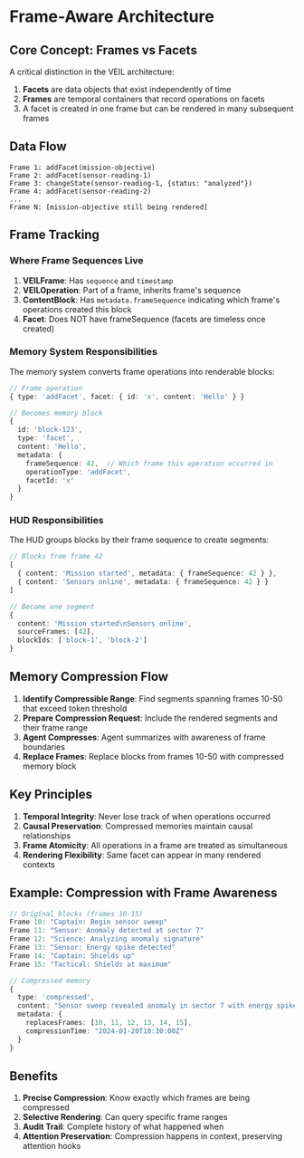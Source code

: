 # Frame-Aware Architecture

## Core Concept: Frames vs Facets

A critical distinction in the VEIL architecture:

1. **Facets** are data objects that exist independently of time
2. **Frames** are temporal containers that record operations on facets
3. A facet is created in one frame but can be rendered in many subsequent frames

## Data Flow

```
Frame 1: addFacet(mission-objective)
Frame 2: addFacet(sensor-reading-1)
Frame 3: changeState(sensor-reading-1, {status: "analyzed"})
Frame 4: addFacet(sensor-reading-2)
...
Frame N: [mission-objective still being rendered]
```

## Frame Tracking

### Where Frame Sequences Live

1. **VEILFrame**: Has `sequence` and `timestamp`
2. **VEILOperation**: Part of a frame, inherits frame's sequence
3. **ContentBlock**: Has `metadata.frameSequence` indicating which frame's operations created this block
4. **Facet**: Does NOT have frameSequence (facets are timeless once created)

### Memory System Responsibilities

The memory system converts frame operations into renderable blocks:

```typescript
// Frame operation
{ type: 'addFacet', facet: { id: 'x', content: 'Hello' } }

// Becomes memory block
{
  id: 'block-123',
  type: 'facet',
  content: 'Hello',
  metadata: {
    frameSequence: 42,  // Which frame this operation occurred in
    operationType: 'addFacet',
    facetId: 'x'
  }
}
```

### HUD Responsibilities

The HUD groups blocks by their frame sequence to create segments:

```typescript
// Blocks from frame 42
[
  { content: 'Mission started', metadata: { frameSequence: 42 } },
  { content: 'Sensors online', metadata: { frameSequence: 42 } }
]

// Become one segment
{
  content: 'Mission started\nSensors online',
  sourceFrames: [42],
  blockIds: ['block-1', 'block-2']
}
```

## Memory Compression Flow

1. **Identify Compressible Range**: Find segments spanning frames 10-50 that exceed token threshold
2. **Prepare Compression Request**: Include the rendered segments and their frame range
3. **Agent Compresses**: Agent summarizes with awareness of frame boundaries
4. **Replace Frames**: Replace blocks from frames 10-50 with compressed memory block

## Key Principles

1. **Temporal Integrity**: Never lose track of when operations occurred
2. **Causal Preservation**: Compressed memories maintain causal relationships
3. **Frame Atomicity**: All operations in a frame are treated as simultaneous
4. **Rendering Flexibility**: Same facet can appear in many rendered contexts

## Example: Compression with Frame Awareness

```typescript
// Original blocks (frames 10-15)
Frame 10: "Captain: Begin sensor sweep"
Frame 11: "Sensor: Anomaly detected at sector 7"
Frame 12: "Science: Analyzing anomaly signature"
Frame 13: "Sensor: Energy spike detected"
Frame 14: "Captain: Shields up"
Frame 15: "Tactical: Shields at maximum"

// Compressed memory
{
  type: 'compressed',
  content: "Sensor sweep revealed anomaly in sector 7 with energy spikes. Captain ordered shields raised.",
  metadata: {
    replacesFrames: [10, 11, 12, 13, 14, 15],
    compressionTime: "2024-01-20T10:30:00Z"
  }
}
```

## Benefits

1. **Precise Compression**: Know exactly which frames are being compressed
2. **Selective Rendering**: Can query specific frame ranges
3. **Audit Trail**: Complete history of what happened when
4. **Attention Preservation**: Compression happens in context, preserving attention hooks
